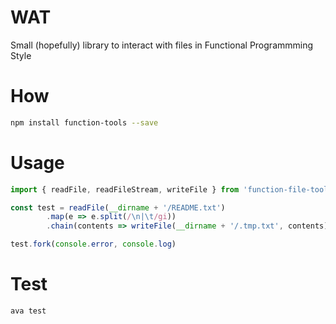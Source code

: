# WAT

Small (hopefully) library to interact with files in Functional Programmming Style


# How
```bash
npm install function-tools --save
```


# Usage

```js
import { readFile, readFileStream, writeFile } from 'function-file-tools'

const test = readFile(__dirname + '/README.txt')
        .map(e => e.split(/\n|\t/gi))
        .chain(contents => writeFile(__dirname + '/.tmp.txt', contents))

test.fork(console.error, console.log)
```


# Test

```
ava test
```
